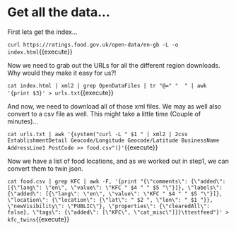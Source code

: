 # Get all the data...

First lets get the index...

`curl https://ratings.food.gov.uk/open-data/en-gb -L -o index.html`{{execute}}

Now we need to grab out the URLs for all the different region downloads.
Why would they make it easy for us?!

`cat index.html | xml2 | grep OpenDataFiles | tr "@=" "  " | awk '{print $3}' > urls.txt`{{execute}}

And now, we need to download all of those xml files. We may as well also convert to a csv file as well.
This might take a little time (Couple of minutes)...

`cat urls.txt | awk '{system("curl -L " $1 " | xml2 | 2csv EstablishmentDetail Geocode/Longitude Geocode/Latitude BusinessName AddressLine1 PostCode >> food.csv")}'`{{execute}}

Now we have a list of food locations, and as we worked out in step1, we can convert them to twin json.

`cat food.csv | grep KFC | awk -F, '{print "{\"comments\": {\"added\": [{\"lang\": \"en\", \"value\": \"KFC " $4 " " $5 "\"}]}, \"labels\": {\"added\": [{\"lang\": \"en\", \"value\": \"KFC " $4 " " $5 "\"}]}, \"location\": {\"location\": {\"lat\": " $2 ", \"lon\": " $1 "}}, \"newVisibility\": \"PUBLIC\"}, \"properties\": {\"clearedAll\": false}, \"tags\": {\"added\": [\"KFC\", \"cat_misc\"]}}\ttestfeed"}' > kfc_twins`{{execute}}
